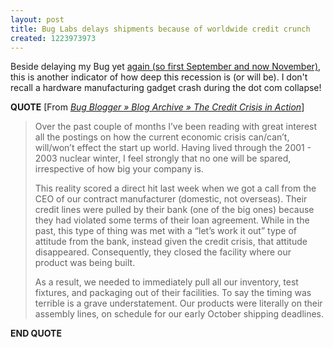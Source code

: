 ```yaml
---
layout: post
title: Bug Labs delays shipments because of worldwide credit crunch
created: 1223973973
---
```

<p>
Beside delaying my Bug yet <a href="/archives/2008/08/16/bug-labs-bug-bundle-shipment-delayed-until-september-switch-poky-more-funding">again (so first September and now November)</a>, this is another indicator of how deep this recession is (or will be). I don't recall a hardware manufacturing gadget crash during the dot com collapse!
</p>
<p>
<strong>QUOTE</strong> [From <a href="http://bugblogger.com/credit-crisis-fx-238/#comment-779"><cite>Bug Blogger » Blog Archive » The Credit Crisis in Action</cite></a>]
</p>
<blockquote>
	<p>
	Over the past couple of months I’ve been reading with great interest all the postings on how the current economic crisis can/can’t, will/won’t effect the start up world. Having lived through the 2001 - 2003 nuclear winter, I feel strongly that no one will be spared, irrespective of how big your company is.
	</p>
	<p>
	This reality scored a direct hit last week when we got a call from the CEO of our contract manufacturer (domestic, not overseas). Their credit lines were pulled by their bank (one of the big ones) because they had violated some terms of their loan agreement. While in the past, this type of thing was met with a “let’s work it out” type of attitude from the bank, instead given the credit crisis, that attitude disappeared. Consequently, they closed the facility where our product was being built.
	</p>
	<p>
	As a result, we needed to immediately pull all our inventory, test fixtures, and packaging out of their facilities. To say the timing was terrible is a grave understatement. Our products were literally on their assembly lines, on schedule for our early October shipping deadlines.
	</p>
</blockquote>
<p>
<strong>END QUOTE</strong>
</p>
